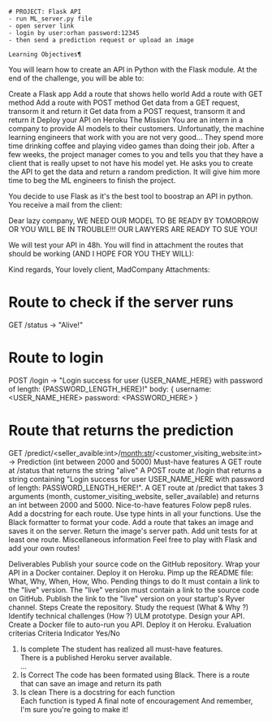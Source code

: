     # PROJECT: Flask API
    - run ML_server.py file
    - open server link
    - login by user:orhan password:12345
    - then send a prediction request or upload an image
    
    Learning Objectives¶
You will learn how to create an API in Python with the Flask module. At the end of the challenge, you will be able to:

Create a Flask app
Add a route that shows hello world
Add a route with GET method
Add a route with POST method
Get data from a GET request, transorm it and return it
Get data from a POST request, transorm it and return it
Deploy your API on Heroku
The Mission
You are an intern in a company to provide AI models to their customers. Unfortunatly, the machine learning engineers that work with you are not very good... They spend more time drinking coffee and playing video games than doing their job. After a few weeks, the project manager comes to you and tells you that they have a client that is really upset to not have his model yet. He asks you to create the API to get the data and return a random prediction. It will give him more time to beg the ML engineers to finish the project.

You decide to use Flask as it's the best tool to boostrap an API in python. You receive a mail from the client:

Dear lazy company,
WE NEED OUR MODEL TO BE READY BY TOMORROW OR YOU WILL BE IN TROUBLE!!!
OUR LAWYERS ARE READY TO SUE YOU!

We will test your API in 48h.
You will find in attachment the routes that should be working (AND I HOPE FOR YOU THEY WILL):

Kind regards,
Your lovely client,
MadCompany
Attachments:
# Route to check if the server runs
GET /status -> "Alive!"

# Route to login
POST /login -> "Login success for user {USER_NAME_HERE} with password of length: {PASSWORD_LENGTH_HERE}!"
body: {
    username: <USER_NAME_HERE>
    password: <PASSWORD_HERE>
}

# Route that returns the prediction
GET /predict/<seller_avaible:int>/<month:str>/<customer_visiting_website:int> -> Prediction (int between 2000 and 5000)
Must-have features
A GET route at /status that returns the string "alive"
A POST route at /login that returns a string containing "Login success for user USER_NAME_HERE with password of length: PASSWORD_LENGTH_HERE!".
A GET route at /predict that takes 3 arguments (month, customer_visiting_website, seller_available) and returns an int between 2000 and 5000.
Nice-to-have features
Folow pep8 rules.
Add a docstring for each route.
Use type hints in all your functions.
Use the Black formatter to format your code.
Add a route that takes an image and saves it on the server. Return the image's server path.
Add unit tests for at least one route.
Miscellaneous information
Feel free to play with Flask and add your own routes!

Deliverables
Publish your source code on the GitHub repository.
Wrap your API in a Docker container.
Deploy it on Heroku.
Pimp up the README file:
What, Why, When, How, Who.
Pending things to do
It must contain a link to the "live" version. The "live" version must contain a link to the source code on GitHub.
Publish the link to the "live" version on your startup's Ryver channel.
Steps
Create the repository.
Study the request (What & Why ?)
Identify technical challenges (How ?)
ULM prototype.
Design your API.
Create a Docker file to auto-run you API.
Deploy it on Heroku.
Evaluation criterias
Criteria	Indicator	Yes/No
1. Is complete	The student has realized all must-have features.	
There is a published Heroku server available.	
...	
2. Is Correct	The code has been formated using Black.	
There is a route that can save an image and return its path	
3. Is clean	There is a docstring for each function	
Each function is typed
A final note of encouragement
And remember, I'm sure you're going to make it!

